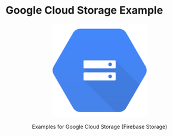 # Google Cloud Storage Example

<p align="center">
    <img alt="logo" src="./src/main/resources/main-logo.png" width="50%">
</p>

<p align="center">
    <span>Examples for Google Cloud Storage (Firebase Storage)</span>
</p>
